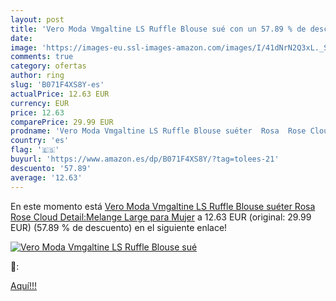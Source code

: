 ```yaml
---
layout: post
title: 'Vero Moda Vmgaltine LS Ruffle Blouse sué con un 57.89 % de descuento'
date: 
image: 'https://images-eu.ssl-images-amazon.com/images/I/41dNrN2Q3xL._SL200_.jpg'
comments: true
category: ofertas
author: ring
slug: 'B071F4XS8Y-es'
actualPrice: 12.63 EUR
currency: EUR
price: 12.63
comparePrice: 29.99 EUR
prodname: 'Vero Moda Vmgaltine LS Ruffle Blouse suéter  Rosa  Rose Cloud Detail:Melange   Large para Mujer'
country: 'es'
flag: '🇪🇸'
buyurl: 'https://www.amazon.es/dp/B071F4XS8Y/?tag=tolees-21'
descuento: '57.89'
average: '12.63'
---
```


En este momento está [Vero Moda Vmgaltine LS Ruffle Blouse suéter  Rosa  Rose Cloud Detail:Melange   Large para Mujer](https://www.amazon.es/dp/B071F4XS8Y/?tag=tolees-21) a 12.63 EUR (original: 29.99 EUR) (57.89 %  de descuento) en el siguiente enlace!

[![Vero Moda Vmgaltine LS Ruffle Blouse sué](https://images-eu.ssl-images-amazon.com/images/I/41dNrN2Q3xL._SL200_.jpg)](https://www.amazon.es/dp/B071F4XS8Y/?tag=tolees-21)

🔎:


[Aquí!!!](https://www.amazon.es/dp/B071F4XS8Y/?tag=tolees-21)
